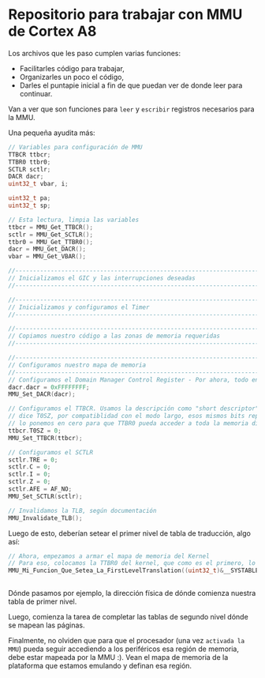 # Repositorio para trabajar con MMU de Cortex A8

Los archivos que les paso cumplen varias funciones:
- Facilitarles código para trabajar,
- Organizarles un poco el código,
- Darles el puntapie inicial a fin de que puedan ver de donde leer para continuar.

Van a ver que son funciones para `leer` y `escribir` registros necesarios para la MMU.

Una pequeña ayudita más: 


```c
// Variables para configuración de MMU
TTBCR ttbcr;
TTBR0 ttbr0;
SCTLR sctlr;
DACR dacr;
uint32_t vbar, i;

uint32_t pa;
uint32_t sp;

// Esta lectura, limpia las variables
ttbcr = MMU_Get_TTBCR();
sctlr = MMU_Get_SCTLR();
ttbr0 = MMU_Get_TTBR0();
dacr = MMU_Get_DACR();
vbar = MMU_Get_VBAR();

//------------------------------------------------------------------------------//
// Inicializamos el GIC y las interrupciones deseadas
//------------------------------------------------------------------------------//

//------------------------------------------------------------------------------//
// Inicializamos y configuramos el Timer
//------------------------------------------------------------------------------//

//------------------------------------------------------------------------------//
// Copiamos nuestro código a las zonas de memoria requeridas
//------------------------------------------------------------------------------//

//------------------------------------------------------------------------------//
// Configuramos nuestro mapa de memoria
//------------------------------------------------------------------------------//
// Configuramos el Domain Manager Control Register - Por ahora, todo en Manager domain:
dacr.dacr = 0xFFFFFFFF;
MMU_Set_DACR(dacr);

// Configuramos el TTBCR. Usamos la descripción como "short descriptor" por ende, si bien la estructura
// dice T0SZ, por compatiblidad con el modo largo, esos mismos bits representan a N en el modo corto. Así
// lo ponemos en cero para que TTBR0 pueda acceder a toda la memoria direccionable disponible (4 GB)
ttbcr.T0SZ = 0;
MMU_Set_TTBCR(ttbcr);

// Configuramos el SCTLR
sctlr.TRE = 0;
sctlr.C = 0;
sctlr.I = 0;
sctlr.Z = 0;
sctlr.AFE = AF_NO;
MMU_Set_SCTLR(sctlr);

// Invalidamos la TLB, según documentación
MMU_Invalidate_TLB();
```


Luego de esto, deberían setear el primer nivel de tabla de traducción, algo así:

```c
// Ahora, empezamos a armar el mapa de memoria del Kernel
// Para eso, colocamos la TTBR0 del kernel, que como es el primero, lo tomamos como la primer dirección física disponible para la tabla de sistemas
MMU_Mi_Funcion_Que_Setea_La_FirstLevelTranslation((uint32_t)&__SYSTABLES_PHYSICAL);
        
```

Dónde pasamos por ejemplo, la dirección física de dónde comienza nuestra tabla de primer nivel. 

Luego, comienza la tarea de completar las tablas de segundo nivel dónde se mapean las páginas. 

Finalmente, no olviden que para que el procesador (una vez `activada la MMU`) pueda seguir accediendo a los periféricos esa región de memoria, debe estar mapeada por la MMU :). Vean el mapa de memoria de la plataforma que estamos emulando y definan esa región. 